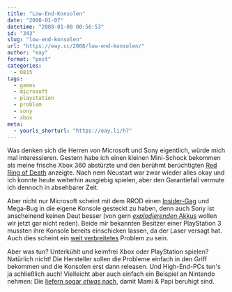 ```yaml
---
title: "Low-End-Konsolen"
date: "2008-01-07"
datetime: "2008-01-08 00:56:53"
id: "343"
slug: "low-end-konsolen"
url: "https://eay.cc/2008/low-end-konsolen/"
author: "eay"
format: "post"
categories:
  - 0815
tags:
  - games
  - microsoft
  - playstation
  - problem
  - sony
  - xbox
meta:
  - yourls_shorturl: "https://eay.li/h7"
---
```


Was denken sich die Herren von Microsoft und Sony eigentlich, würde mich mal interessieren. Gestern habe ich einen kleinen Mini-Schock bekommen als meine frische Xbox 360 abstürzte und den berühmt berüchtigten [Red Ring of Death](http://www.splitreason.com/productdetail.php?id=468) anzeigte. Nach nem Neustart war zwar wieder alles okay und ich konnte heute weiterhin ausgiebig spielen, aber den Garantiefall vermute ich dennoch in absehbarer Zeit.

Aber nicht nur Microsoft scheint mit dem RROD einen [Insider-Gag](http://img99.imageshack.us/img99/518/rrodmk0.jpg) und Mega-Bug in die eigene Konsole gesteckt zu haben, denn auch Sony ist anscheinend keinen Deut besser (von gern [_explodierenden_ Akkus](http://youtube.com/watch?v=3ofrY3DkVOI) wollen wir jetzt gar nicht reden). Beide mir bekannten Besitzer einer PlayStation 3 mussten ihre Konsole bereits einschicken lassen, da der Laser versagt hat. Auch dies scheint ein [weit verbreitetes](http://tinyurl.com/3afhpt) Problem zu sein.

Aber was tun? Unterkühlt und keimfrei Xbox oder PlayStation spielen? Natürlich nicht! Die Hersteller sollen die Probleme einfach in den Griff bekommen und die Konsolen erst dann releasen. Und High-End-PCs tun's ja schließlich auch! Vielleicht aber auch einfach ein Beispiel an Nintendo nehmen: Die [liefern sogar _etwas_ nach](http://wii.nintendo.de/22794.html), damit Mami & Papi beruhigt sind.
